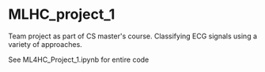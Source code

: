 # MLHC_project_1
Team project as part of CS master's course. Classifying ECG signals using a variety of approaches.

See ML4HC_Project_1.ipynb for entire code
